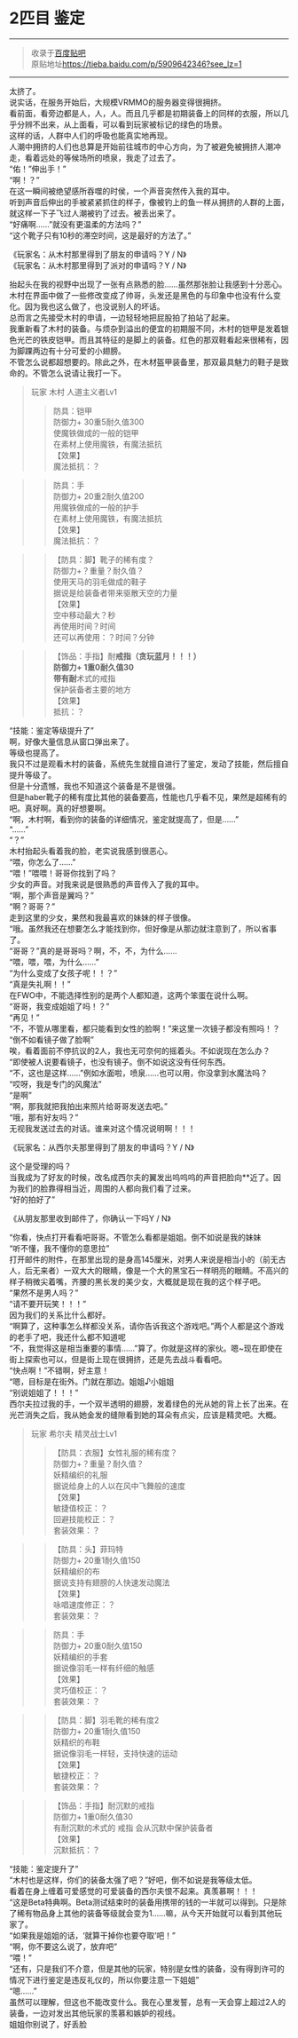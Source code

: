 # 2匹目 鉴定

---

> 收录于[百度贴吧](https://tieba.baidu.com/f?kw=在vrmmo中当起了召唤士)    
> 原贴地址<https://tieba.baidu.com/p/5909642346?see_lz=1>

---

太挤了。  
说实话，在服务开始后，大规模VRMMO的服务器变得很拥挤。  
看前面，看旁边都是人，人，人。而且几乎都是初期装备上的同样的衣服，所以几乎分辨不出来，从上面看，可以看到玩家被标记的绿色的场景。   
这样的话，人群中人们的呼吸也能真实地再现。  
人潮中拥挤的人们也总算是开始前往城市的中心方向，为了被避免被拥挤人潮冲走，看着远处的等候场所的喷泉，我走了过去了。   
“佑！”伸出手！”  
“啊！？”  
在这一瞬间被绝望感所吞噬的时侯，一个声音突然传入我的耳中。  
听到声音后伸出的手被紧紧抓住的样子，像被钓上的鱼一样从拥挤的人群的上面，就这样一下子飞过人潮被钓了过去。被丢出来了。  
“好痛啊……”就没有更温柔的方法吗？”  
“这个靴子只有10秒的滞空时间，这是最好的方法了。”  

《玩家名：从木村那里得到了朋友的申请吗？Y / N》  
《玩家名：从木村那里得到了派对的申请吗？Y / N》  

抬起头在我的视野中出现了一张有点熟悉的脸……虽然那张脸让我感到十分恶心。  
木村在界面中做了一些修改变成了帅哥，头发还是黑色的与印象中也没有什么变化。因为我也这么做了，也没说别人的坏话。  
总而言之先接受木村的申请，一边轻轻地把屁股拍了拍站了起来。  
我重新看了木村的装备。与烦杂到溢出的便宜的初期服不同，木村的铠甲是发着银色光芒的铁皮铠甲。而且其特征的是脚上的装备。红色的那双鞋看起来很稀有，因为脚踝两边有十分可爱的小翅膀。  
不管怎么说都超想要的。除此之外，在木材盔甲装备里，那双最具魅力的鞋子是致命的。不管怎么说请让我打一下。  

> 玩家 木村
> 人道主义者Lv1
>
>> 防具：铠甲  
>> 防御力+ 30重5耐久值300  
>> 使魔铁做成的一般的铠甲  
>> 在素材上使用魔铁，有魔法抵抗  
>> 【效果】  
>> 魔法抵抗：？  

>> 防具：手  
>> 防御力+ 20重2耐久值200  
>> 用魔铁做成的一般的护手  
>> 在素材上使用魔铁，有魔法抵抗  
>> 【效果】  
>> 魔法抵抗：？  

>> 【防具：脚】靴子的稀有度？  
>> 防御力+？重量？耐久值？  
>> 使用天马的羽毛做成的鞋子  
>> 据说是给装备者带来驱散天空的力量  
>> 【效果】  
>> 空中移动最大？秒  
>> 再使用时间？时间  
>> 还可以再使用：？时间？分钟  

>> 【饰品：手指】耐**戒指（贪玩蓝月！！！）  
>> 防御力+ 1重0耐久值30  
>> 带有耐**术式的戒指  
>> 保护装备者主要的地方  
>> 【效果】  
>> 抵抗：？

“技能：鉴定等级提升了”  
啊，好像大量信息从窗口弹出来了。  
等级也提高了。  
我只不过是观看木村的装备，系统先生就擅自进行了鉴定，发动了技能，然后擅自提升等级了。  
但是十分遗憾，我也不知道这个装备是不是很强。  
但是haber靴子的稀有度比其他的装备要高，性能也几乎看不见，果然是超稀有的吧。真好啊。真的好想要啊。  
“啊，木村啊，看到你的装备的详细情况，鉴定就提高了，但是……”  
“……”  
“？”  
木村抬起头看着我的脸，老实说我感到很恶心。  
“喂，你怎么了……”  
“喂！”喂喂！哥哥你找到了吗？  
少女的声音。对我来说是很熟悉的声音传入了我的耳中。  
“啊，那个声音是翼吗？”  
“啊？哥哥？”  
走到这里的少女，果然和我最喜欢的妹妹的样子很像。  
“哦。虽然我还在想要怎么才能找到你，但好像是从那边就注意到了，所以省事了。  
“哥哥？”真的是哥哥吗？啊，不，不，为什么……  
“喂，喂，喂，为什么……”  
“为什么变成了女孩子呢！！？”  
“真是失礼啊！！”  
在FWO中，不能选择性别的是两个人都知道，这两个笨蛋在说什么啊。  
“哥哥，我变成姐姐了吗！？”  
“再见！”  
“不，不管从哪里看，都只能看到女性的脸啊！”来这里一次镜子都没有照吗！？  
“倒不如看镜子做了脸啊”  
唉，看着面前不停抗议的2人，我也无可奈何的摇着头。不如说现在怎么办？  
“即使被人说要看镜子，也没有镜子。倒不如说这没有任何东西。  
“不，这也是这样……”例如水面啦，喷泉……也可以用，你没拿到水魔法吗？  
“哎呀，我是专门的风魔法”  
“是啊”  
“啊，那我就把我拍出来照片给哥哥发送去吧。”  
“哦，那有好友吗？”  
无视我发送过去的对话。谁来对这个情况说明啊！！！  

《玩家名：从西尔夫那里得到了朋友的申请吗？Y / N》

这个是受理的吗？  
当我成为了好友的时候，改名成西尔夫的翼发出呜呜呜的声音把脸向**近了。因为我们的脸靠得相当近，周围的人都向我们看了过来。  
“好的拍好了”  

《从朋友那里收到邮件了，你确认一下吗Y / N》

“你看，快点打开看看吧哥哥。不管怎么看都是姐姐。倒不如说是我的妹妹  
“听不懂，我不懂你的意思拉”  
打开邮件的附件，在那里出现的是身高145厘米，对男人来说是相当小的（前无古人，后无来者）一双大大的眼睛，像是一个大的黑宝石一样明亮的眼睛。不高兴的样子稍微尖着嘴，齐腰的黑长发的美少女，大概就是现在我的这个样子吧。  
“果然不是男人吗？”  
“请不要开玩笑！！！”  
因为我们的关系比什么都好。  
“啊算了，这种事怎么样都没关系，请你告诉我这个游戏吧。”两个人都是这个游戏的老手了吧，我还什么都不知道呢  
“不，我觉得这是相当重要的事情……”算了。你就是这样的家伙。嗯~现在即使在街上探索也可以，但是街上现在很拥挤，还是先去战斗看看吧。  
“快点啊！”不错啊，好主意！  
“嗯，目标是在街外。门就在那边。姐姐♪小姐姐  
“别说姐姐了！！！”  
西尔夫拉过我的手，一个双半透明的翅膀，发着绿色的光从她的背上长了出来。在光芒消失之后，我从她金发的缝隙看到她的耳朵有点尖，应该是精灵吧。大概。  

> 玩家 希尔夫
> 精灵战士Lv1
>
>> 【防具：衣服】女性礼服的稀有度？  
>> 防御力+？重量？耐久值？  
>> 妖精编织的礼服  
>> 据说给身上的人以在风中飞舞般的速度  
>> 【效果】  
>> 敏捷值校正：？  
>> 回避技能校正：？  
>> 套装效果：？  

>> 【防具：头】菲玛特  
>> 防御力+ 20重1耐久值150  
>> 妖精编织的布  
>> 据说支持有翅膀的人快速发动魔法  
>> 【效果】  
>> 咏唱速度修正：？  
>> 套装效果：？  

>> 防具：手  
>> 防御力+ 20重0耐久值150  
>> 妖精编织的手套  
>> 据说像羽毛一样有纤细的触感  
>> 【效果】  
>> 灵巧值校正：？  
>> 套装效果：？  

>> 【防具：脚】羽毛靴的稀有度2  
>> 防御力+ 20重1耐久值150  
>> 妖精织的布鞋  
>> 据说像羽毛一样轻，支持快速的运动  
>> 【效果】  
>> 敏捷校正：？  
>> 套装效果：？  

>> 【饰品：手指】耐沉默的戒指  
>> 防御力+ 1重0耐久值30  
>> 有耐沉默的术式的  戒指
>> 会从沉默中保护装备者  
>> 【效果】  
>> 沉默抵抗：？  

“技能：鉴定提升了”  
“木村也是这样，你们的装备太强了吧？”好吧，倒不如说是我等级太低。  
看着在身上缠着可爱感觉的可爱装备的西尔夫恨不起来。真羡慕啊！！！  
“这是Beta特典啊。Beta测试结束时的装备用携带的钱的一半就可以得到。只是除了稀有物品身上其他的装备等级就会变为1……嘛，从今天开始就可以看到其他玩家了。  
“如果我是姐姐的话，‘就算干掉你也要夺取’吧！”  
“啊，你不要这么说了，放弃吧”  
“喂！”  
“还有，只是我们不介意，但是其他的玩家，特别是女性的装备，没有得到许可的情况下进行鉴定是违反礼仪的，所以你要注意一下姐姐”  
“嗯……”  
虽然可以理解，但这也不能改变什么。我在心里发誓，总有一天会穿上超过2人的装备，一边对发出其他玩家的羡慕和嫉妒的视线。  
姐姐你别说了，好丢脸